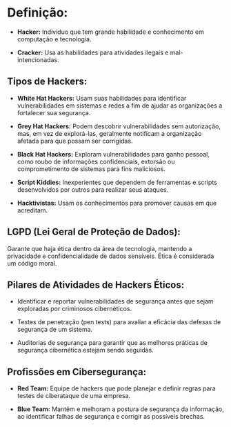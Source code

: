 # Definição:

- **Hacker:**
  Indivíduo que tem grande habilidade e conhecimento em computação e tecnologia.

- **Cracker:**
  Usa as habilidades para atividades ilegais e mal-intencionadas.

## Tipos de Hackers:

- **White Hat Hackers:**
  Usam suas habilidades para identificar vulnerabilidades em sistemas e redes a fim de ajudar as organizações a fortalecer sua segurança.

- **Grey Hat Hackers:**
  Podem descobrir vulnerabilidades sem autorização, mas, em vez de explorá-las, geralmente notificam a organização afetada para que possam ser corrigidas.

- **Black Hat Hackers:**
  Exploram vulnerabilidades para ganho pessoal, como roubo de informações confidenciais, extorsão ou comprometimento de sistemas para fins maliciosos.

- **Script Kiddies:**
  Inexperientes que dependem de ferramentas e scripts desenvolvidos por outros para realizar seus ataques.

- **Hacktivistas:**
  Usam os conhecimentos para promover causas em que acreditam.

## LGPD (Lei Geral de Proteção de Dados):

Garante que haja ética dentro da área de tecnologia, mantendo a privacidade e confidencialidade de dados sensíveis. Ética é considerada um código moral.

## Pilares de Atividades de Hackers Éticos:

- Identificar e reportar vulnerabilidades de segurança antes que sejam exploradas por criminosos cibernéticos.

- Testes de penetração (pen tests) para avaliar a eficácia das defesas de segurança de um sistema.

- Auditorias de segurança para garantir que as melhores práticas de segurança cibernética estejam sendo seguidas.

## Profissões em Cibersegurança:

- **Red Team:**
  Equipe de hackers que pode planejar e definir regras para testes de ciberataque de uma empresa.

- **Blue Team:**
  Mantêm e melhoram a postura de segurança da informação, ao identificar falhas de segurança e corrigir as possíveis brechas.
